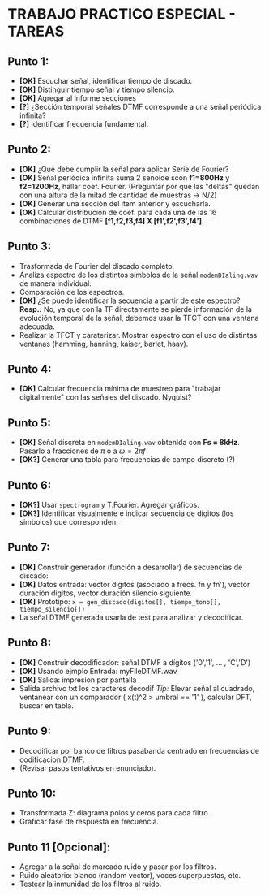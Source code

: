 # TRABAJO PRACTICO ESPECIAL - TAREAS

## Punto 1:
  - **[OK]** Escuchar señal, identificar tiempo de discado.
  - **[OK]** Distinguir tiempo señal y tiempo silencio.
  - **[OK]** Agregar al informe secciones
  - **[?]** ¿Sección temporal señales DTMF corresponde a una señal periódica infinita?
  - **[?]** Identificar frecuencia fundamental.

## Punto 2:
  - **[OK]** ¿Qué debe cumplir la señal para aplicar Serie de Fourier?
  - **[OK]** Señal periódica infinita suma 2 senoide scon **f1=800Hz** y **f2=1200Hz**, hallar coef. Fourier. (Preguntar por qué las "deltas" quedan con una altura de la mitad de cantidad de muestras -> N/2)
  - **[OK]** Generar una sección del item anterior y escucharla.
  - **[OK]** Calcular distribución de coef. para cada una de las 16 combinaciones de DTMF **[f1,f2,f3,f4] X [f1',f2',f3',f4']**.

## Punto 3:
  - Trasformada de Fourier del discado completo.
  - Analiza espectro de los distintos símbolos de la señal `modemDIaling.wav` de manera individual.
  - Comparación de los espectros.
  - **[OK]** ¿Se puede identificar la secuencia a partir de este espectro? **Resp.:** No, ya que con la TF directamente se pierde información de la evolución temporal de la señal, debemos usar la TFCT con una ventana adecuada.
  - Realizar la TFCT y caraterizar. Mostrar espectro con el uso de distintas ventanas (hamming, hanning, kaiser, barlet, haav).

## Punto 4:
  - **[OK]** Calcular frecuencia mínima de muestreo para "trabajar digitalmente" con las señales del discado. Nyquist?

## Punto 5:
  - **[OK]** Señal discreta en `modemDIaling.wav` obtenida con **Fs = 8kHz**. Pasarlo a fracciones de $\pi$ o a $\omega = 2 \pi f$
  - **[OK?]** Generar una tabla para frecuencias de campo discreto (?)

## Punto 6:
  - **[OK?]** Usar `spectrogram` y T.Fourier. Agregar gráficos.
  - **[OK?]** Identificar visualmente e indicar secuencia de dígitos (los simbolos) que corresponden.

## Punto 7:
  - **[OK]** Construir generador (función a desarrollar) de secuencias de discado: 
  - **[OK]** Datos entrada: vector digitos (asociado a frecs. fn y fn'), vector duración digitos, vector duración silencio siguiente.
  - **[OK]** Prototipo: `x = gen_discado(digitos[], tiempo_tono[], tiempo_silencio[])`
  - La señal DTMF generada usarla de test para analizar y decodificar.

## Punto 8:
  - **[OK]** Construir decodificador: señal DTMF a dígitos ('0','1', ... , 'C','D')
  - **[OK]** Usando ejmplo Entrada: myFileDTMF.wav
  - **[OK]** Salida: impresion por pantalla
  - Salida archivo txt los caracteres decodif
  *Tip:* Elevar señal al cuadrado, ventanear con un comparador ( x(t)^2 > umbral == '1' ), calcular DFT, buscar en tabla.

## Punto 9:
  - Decodificar por banco de filtros pasabanda centrado en frecuencias de codificacion DTMF. 
  - (Revisar pasos tentativos en enunciado).

## Punto 10:
  - Transformada Z: diagrama polos y ceros para cada filtro.
  - Graficar fase de respuesta en frecuencia.

## Punto 11 [Opcional]:
  - Agregar a la señal de marcado ruido y pasar por los filtros.
  - Ruido aleatorio: blanco (random vector), voces superpuestas, etc.
  - Testear la inmunidad de los filtros al ruido.
